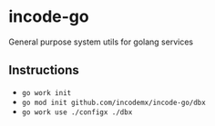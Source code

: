 # incode-go
General purpose system utils for golang services

## Instructions
- `go work init`
- `go mod init github.com/incodemx/incode-go/dbx`
- `go work use ./configx ./dbx`
